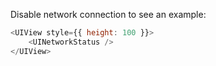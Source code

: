 Disable network connection to see an example:

```js
<UIView style={{ height: 100 }}>
    <UINetworkStatus />
</UIView>
```